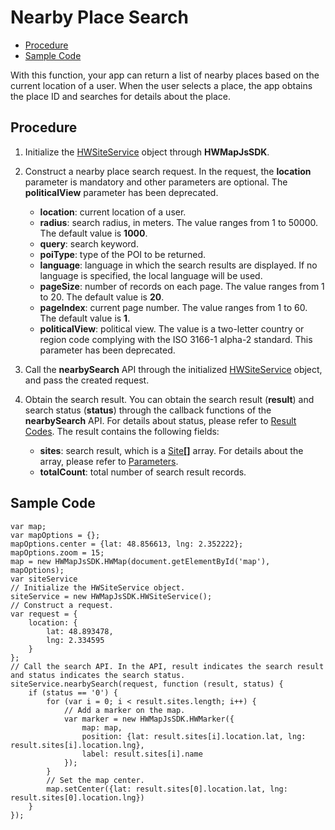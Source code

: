 # Nearby Place Search<a name="EN-US_TOPIC_0000001099163568"></a>

-   [Procedure](#section1562015393314)
-   [Sample Code](#section28803277330)

With this function, your app can return a list of nearby places based on the current location of a user. When the user selects a place, the app obtains the place ID and searches for details about the place.

## Procedure<a name="section1562015393314"></a>

1.  Initialize the  [HWSiteService](en-us_topic_0000001098843524.md)  object through  **HWMapJsSDK**.
2.  Construct a nearby place search request. In the request, the  **location**  parameter is mandatory and other parameters are optional. The  **politicalView**  parameter has been deprecated.
    -   **location**: current location of a user.
    -   **radius**: search radius, in meters. The value ranges from 1 to 50000. The default value is  **1000**.
    -   **query**: search keyword.
    -   **poiType**: type of the POI to be returned.
    -   **language**: language in which the search results are displayed. If no language is specified, the local language will be used.
    -   **pageSize**: number of records on each page. The value ranges from 1 to 20. The default value is  **20**.
    -   **pageIndex**: current page number. The value ranges from 1 to 60. The default value is  **1**.
    -   **politicalView**: political view. The value is a two-letter country or region code complying with the ISO 3166-1 alpha-2 standard. This parameter has been deprecated.

3.  Call the  **nearbySearch**  API through the initialized  [HWSiteService](en-us_topic_0000001098843524.md)  object, and pass the created request. 
4.  Obtain the search result. You can obtain the search result \(**result**\) and search status \(**status**\) through the callback functions of the  **nearbySearch**  API. For details about status, please refer to  [Result Codes](en-us_topic_0000001099163496.md). The result contains the following fields:
    -   **sites**: search result, which is a  [Site](en-us_topic_0000001145523549.md#sea6a597b34a74d6aa464f0ce92e35c48)**\[\]**  array. For details about the array, please refer to  [Parameters](en-us_topic_0000001145523549.md).
    -   **totalCount**: total number of search result records.


## Sample Code<a name="section28803277330"></a>

```
var map;
var mapOptions = {};
mapOptions.center = {lat: 48.856613, lng: 2.352222};
mapOptions.zoom = 15;
map = new HWMapJsSDK.HWMap(document.getElementById('map'), mapOptions);
var siteService
// Initialize the HWSiteService object.
siteService = new HWMapJsSDK.HWSiteService();
// Construct a request.
var request = {
	location: {
		lat: 48.893478,
		lng: 2.334595
	}
};
// Call the search API. In the API, result indicates the search result and status indicates the search status. 
siteService.nearbySearch(request, function (result, status) {
	if (status == '0') {
		for (var i = 0; i < result.sites.length; i++) {
			// Add a marker on the map.
			var marker = new HWMapJsSDK.HWMarker({
				map: map,
				position: {lat: result.sites[i].location.lat, lng: result.sites[i].location.lng},
				label: result.sites[i].name
			});
		}
		// Set the map center.
		map.setCenter({lat: result.sites[0].location.lat, lng: result.sites[0].location.lng})
	}
});
```


